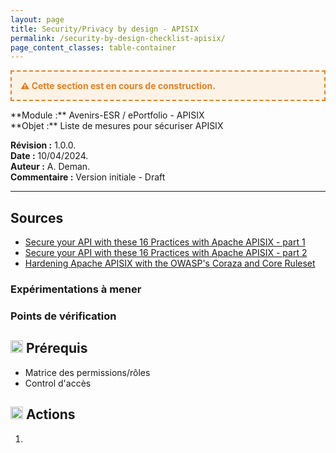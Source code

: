 ```yaml
---
layout: page
title: Security/Privacy by design - APISIX
permalink: /security-by-design-checklist-apisix/
page_content_classes: table-container
---
```

<div style="border: 2px dashed #e67e22; background: #fcf3e6; padding: 1em; margin: 1em 0; font-weight: bold; color: #e67e22;">
  ⚠️ Cette section est en cours de construction.
</div>
**Module :** Avenirs-ESR / ePortfolio - APISIX<br/> 
**Objet :** Liste de mesures pour sécuriser APISIX<br/>

**Révision :** 1.0.0.<br/>
**Date :** 10/04/2024.<br/>
**Auteur :** A. Deman.<br/>
**Commentaire :** Version initiale - Draft

---

## Sources
- [Secure your API with these 16 Practices with Apache APISIX - part 1](https://apisix.apache.org/blog/2024/02/20/secure-api-practices-apisix-1/)
- [Secure your API with these 16 Practices with Apache APISIX - part 2](https://apisix.apache.org/blog/2024/02/27/secure-api-practices-apisix-2/)
- [Hardening Apache APISIX with the OWASP's Coraza and Core Ruleset](https://apisix.apache.org/blog/2024/02/13/apisix-owasp-coraza-core-ruleset/)
 
### Expérimentations à mener 

### Points de vérification

## <img width="20px" src="../../../assets/images/prerequisites.svg" alt="target"> Prérequis 
- Matrice des permissions/rôles
- Control d'accès


## <img width="20px" src="../../../assets/images/target.svg" alt="target"> Actions 
 1. 